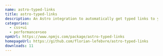```yaml
---
name: astro-typed-links
title: astro-typed-links
description: An Astro integration to automatically get typed links to your pages.
categories:
  - css+ui
  - performance+seo
npmUrl: https://www.npmjs.com/package/astro-typed-links
homepageUrl: https://github.com/florian-lefebvre/astro-typed-links
downloads: 11
---
```

